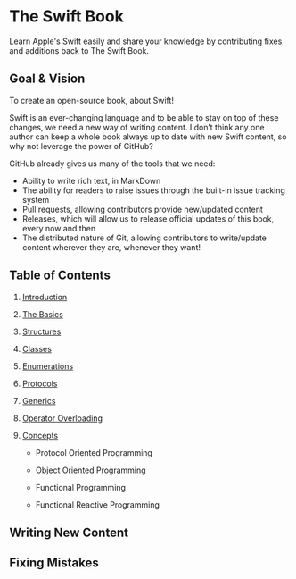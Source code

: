 The Swift Book
==============

Learn Apple's Swift easily and share your knowledge by contributing fixes and
additions back to The Swift Book.

Goal & Vision
-------------

To create an open-source book, about Swift!

Swift is an ever-changing language and to be able to stay on top of these
changes, we need a new way of writing content. I don’t think any one author can
keep a whole book always up to date with new Swift content, so why not leverage
the power of GitHub?

GitHub already gives us many of the tools that we need:

-   Ability to write rich text, in MarkDown
-   The ability for readers to raise issues through the built-in issue tracking
    system
-   Pull requests, allowing contributors provide new/updated content
-   Releases, which will allow us to release official updates of this book,
    every now and then
-   The distributed nature of Git, allowing contributors to write/update content
    wherever they are, whenever they want!

Table of Contents
-----------------

1.  [Introduction](<chapters/introduction.md>)

2.  [The Basics](<chapters/basics.md>)

3.  [Structures](<chapters/structures.md>)

4.  [Classes](<chapters/classes.md>)

5.  [Enumerations](<chapters/enumerations.md>)

6.  [Protocols](<chapters/protocols.md>)

7.  [Generics](<chapters/generics.md>)

8.  [Operator Overloading](<operatoroverloading.md>)

9.  [Concepts](<chapters/concepts.md>)

    -   Protocol Oriented Programming

    -   Object Oriented Programming

    -   Functional Programming

    -   Functional Reactive Programming

Writing New Content
-------------------

Fixing Mistakes
---------------
